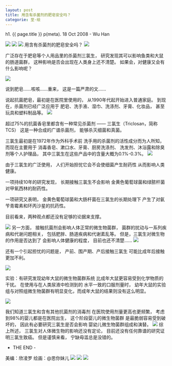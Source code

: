 ```yaml
---
layout: post
title: 用含有杀菌剂的肥皂安全吗？
categorie: 至·绘
---
```


h1. {{ page.title }}
p(meta). 18 Oct 2008 - Wu Han

<img class="" src="/images/zhihui/beepress-image-schedule-2-3-0-27496-1506616804.gif">
<img class="" src="/images/biaoyu.png">

<img class="" src="/images/dian.gif" >
用含有杀菌剂的肥皂安全吗？
<img class="" src="/images/zhihui/0.jpeg" >

广泛存在于肥皂等个人用品里的杀菌剂三氯生，
研究发现其可以影响鱼类和大鼠的肠道菌群，
这种影响是否会出现在人类身上还不清楚。
如果会，对健康又会有什么影响呢？


<img class="" src="/images/zhihui/1.jpeg" >

说到肥皂……咳咳……重来，
这是一篇严肃的文……

说起抗菌肥皂，最初是在医院里使用的，
从1990年代起开始进入普通家庭。
到现在，杀菌剂已经广泛应用于
肥皂、洗手液、湿巾、洗涤剂、牙膏、化妆品，
甚至玩具和塑料制品等。
<img class="" src="/images/zhihui/2.jpeg" >

超过75%的抗菌香皂里都含有一种常见杀菌剂
—— 三氯生（Triclosan，简称TCS）
这是一种合成的广谱杀菌剂，
能够杀灭细菌和真菌。

三氯生最初是在1972年作为外科手术前
洗手用的杀菌剂的活性成分而为人所知，
而现在主要用于
消毒香皂、漱口水、牙膏、厨房洗涤剂、
洗发剂、沐浴露和除臭剂等个人护理品，
其中三氯生在这些产品中的含量大概为0.1%-0.3%。
<img class="" src="/images/zhihui/3.jpeg" >


由于三氯生的广泛使用，
人们开始担忧它会不会使细菌产生耐药性
从而影响人类健康。

一项持续10年的研究发现，
长期接触三氯生不会影响
金黄色葡萄球菌和绿脓杆菌对甲氧西林的耐药性。

一项研究又表明，
金黄色葡萄球菌和大肠杆菌在三氯生的长期处理下
产生了对氨苄青霉素和环丙沙星的抗药性。

目前看来，两种观点都还没有足够的论据来支撑。

<img class="" src="/images/zhihui/4.jpeg" >
另一方面，
接触抗菌剂会影响人体正常的微生物菌群，
菌群的扰动与一系列疾病和代谢问题相关，
包括肥胖、肠道疾病和代谢紊乱等。
但是，三氯生对微生物的作用是否达到了
会影响人体健康的程度，
目前也还不清楚……

<img class="" src="/images/zhihui/5.jpeg" >

还有一个引起担忧的问题是，
产前、围产期、产后接触三氯生
可能比成年后接触更加不利。

<img class="" src="/images/zhihui/6.jpeg" >

实验：有研究发现幼年大鼠的微生物菌群系统
比成年大鼠更容易受到化学物质的干扰。
在使用与在人类尿液中检测到的
水平一致的口服剂量时，
幼年大鼠的实验组与对照组微生物菌群有明显变化，而成年大鼠的结果则没有这么明显。

<img class="" src="/images/zhihui/7.jpeg" >

我们知道三氯生和含有其他抗菌剂的消毒剂
在医院使用剂量更高也更频繁，
考虑到98%的婴儿都是在医院出生，
这个阶段婴儿的微生物菌群
是最脆弱容易受到破坏的，
因此有必要研究三氯生是否会影响
婴幼儿微生物菌群组成和演替。
<img class="" src="/images/zhihui/8.jpeg" >
综上所述，
三氯生对人体微生物的影响还没有定论，
目前还没有任何靠谱的研究证明三氯生致癌。
但是谨慎来看，
宁缺毋滥总是没错的。

- THE END -

美编：欣凌罗 绘画：@思你妹儿
<img class="" src="/images/endline.gif" >
<img class="" src="/images/zhuanfa.gif" >
<img class="" src="/images/gongzhonghao.jpeg" >


